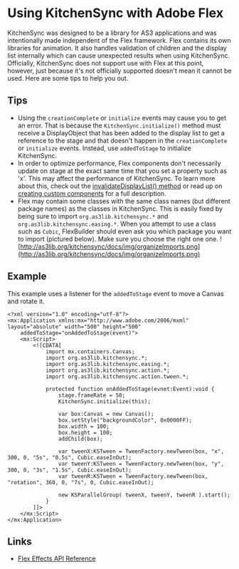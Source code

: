 # Using KitchenSync with Adobe Flex #
KitchenSync was designed to be a library for AS3 applications and was intentionally made independent of the Flex framework. Flex contains its own libraries for animation. It also handles validation of children and the display list internally which can cause unexpected results when using KitchenSync. Officially, KitchenSync does not support use with Flex at this point, however, just because it's not officially supported doesn't mean it cannot be used. Here are some tips to help you out.

## Tips ##
  * Using the `creationComplete` or `initialize` events may cause you to get an error.  That is because the `KitchenSync.initialize()` method must receive a DisplayObject that has been added to the display list to get a reference to the stage and that doesn't happen in the `creationComplete` or `initialize` events. Instead, use `addedToStage` to initialize KitchenSync.
  * In order to optimize performance, Flex components don't necessarily update on stage at the exact same time that you set a property such as 'x'. This may affect the performance of KitchenSync. To learn more about this, check out the [invalidateDisplayList() method](http://livedocs.adobe.com/labs/flex3/langref/mx/core/UIComponent.html#invalidateDisplayList()) or read up on [creating custom components](http://livedocs.adobe.com/flex/201/html/wwhelp/wwhimpl/common/html/wwhelp.htm?context=LiveDocs_Book_Parts&file=Part1_intro_136_1.html#74609) for a full description.
  * Flex may contain some classes with the same class names (but different package names) as the classes in KitchenSync. This is easily fixed by being sure to import `org.as3lib.kitchensync.*` and `org.as3lib.kitchensync.easing.*`. When you attempt to use a class such as `Cubic`, FlexBuilder should even ask you which package you want to import (pictured below). Make sure you choose the right one one.
![http://as3lib.org/kitchensync/docs/img/organizeImports.png](http://as3lib.org/kitchensync/docs/img/organizeImports.png)
## Example ##
This example uses a listener for the `addedToStage` event to move a Canvas and rotate it.
```
<?xml version="1.0" encoding="utf-8"?>
<mx:Application xmlns:mx="http://www.adobe.com/2006/mxml" layout="absolute" width="500" height="500" 
	addedToStage="onAddedToStage(event)">
	<mx:Script>
		<![CDATA[
			import mx.containers.Canvas;
			import org.as3lib.kitchensync.*;
			import org.as3lib.kitchensync.easing.*;
			import org.as3lib.kitchensync.action.*;
			import org.as3lib.kitchensync.action.tween.*;
		
			protected function onAddedToStage(evnet:Event):void {
				stage.frameRate = 50;
				KitchenSync.initialize(this);
				
				var box:Canvas = new Canvas();
				box.setStyle("backgroundColor", 0x0000FF);
				box.width = 100;
				box.height = 100;
				addChild(box);
				
				var tweenX:KSTween = TweenFactory.newTween(box, "x", 300, 0, "5s", "0.5s", Cubic.easeInOut);
				var tweenY:KSTween = TweenFactory.newTween(box, "y", 300, 0, "3s", "1.5s", Cubic.easeInOut);
				var tweenR:KSTween = TweenFactory.newTween(box, "rotation", 360, 0, "7s", 0, Cubic.easeInOut);
				
				new KSParallelGroup( tweenX, tweenY, tweenR ).start();
			}
		]]>
	</mx:Script>
</mx:Application>
```

## Links ##
  * [Flex Effects API Reference](http://livedocs.adobe.com/labs/flex3/langref/mx/effects/package-detail.html)